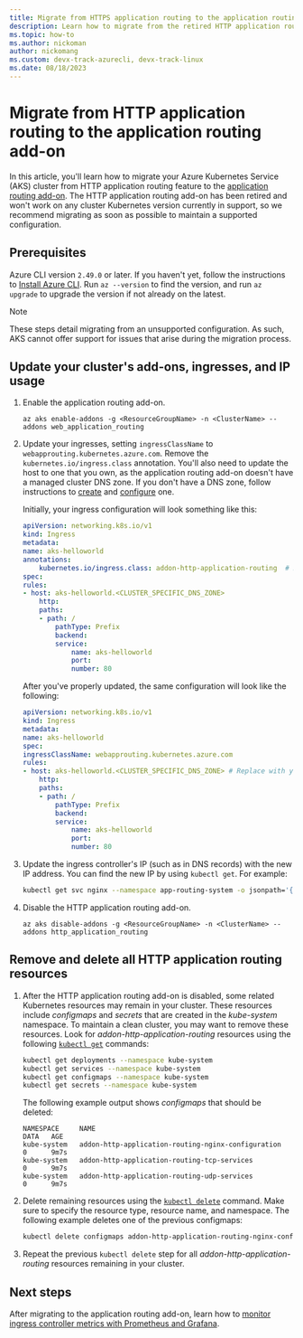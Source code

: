 ```yaml
---
title: Migrate from HTTPS application routing to the application routing add-on
description: Learn how to migrate from the retired HTTP application routing feature to the application routing add-on.
ms.topic: how-to
ms.author: nickoman
author: nickomang
ms.custom: devx-track-azurecli, devx-track-linux
ms.date: 08/18/2023
---
```


# Migrate from HTTP application routing to the application routing add-on

In this article, you'll learn how to migrate your Azure Kubernetes Service (AKS) cluster from HTTP application routing feature to the [application routing add-on](./app-routing.md). The HTTP application routing add-on has been retired and won't work on any cluster Kubernetes version currently in support, so we recommend migrating as soon as possible to maintain a supported configuration.

## Prerequisites

Azure CLI version `2.49.0` or later. If you haven't yet, follow the instructions to [Install Azure CLI][install-azure-cli]. Run `az --version` to find the version, and run `az upgrade` to upgrade the version if not already on the latest.

> [!NOTE]
> These steps detail migrating from an unsupported configuration. As such, AKS cannot offer support for issues that arise during the migration process.

## Update your cluster's add-ons, ingresses, and IP usage

1. Enable the application routing add-on.

    ```azurecli-interactive
    az aks enable-addons -g <ResourceGroupName> -n <ClusterName> --addons web_application_routing
    ```

2. Update your ingresses, setting `ingressClassName` to `webapprouting.kubernetes.azure.com`. Remove the `kubernetes.io/ingress.class` annotation. You'll also need to update the host to one that you own, as the application routing add-on doesn't have a managed cluster DNS zone. If you don't have a DNS zone, follow instructions to [create][app-routing-dns-create] and [configure][app-routing-dns-configure] one.

    Initially, your ingress configuration will look something like this:

    ```yaml
    apiVersion: networking.k8s.io/v1
    kind: Ingress
    metadata:
    name: aks-helloworld
    annotations:
        kubernetes.io/ingress.class: addon-http-application-routing  # Remove this
    spec:
    rules:
    - host: aks-helloworld.<CLUSTER_SPECIFIC_DNS_ZONE>
        http:
        paths:
        - path: /
            pathType: Prefix
            backend:
            service: 
                name: aks-helloworld
                port: 
                number: 80
    ```

    After you've properly updated, the same configuration will look like the following:

    ```yaml
    apiVersion: networking.k8s.io/v1
    kind: Ingress
    metadata:
    name: aks-helloworld
    spec:
    ingressClassName: webapprouting.kubernetes.azure.com
    rules:
    - host: aks-helloworld.<CLUSTER_SPECIFIC_DNS_ZONE> # Replace with your own value
        http:
        paths:
        - path: /
            pathType: Prefix
            backend:
            service: 
                name: aks-helloworld
                port: 
                number: 80
    ```

3. Update the ingress controller's IP (such as in DNS records) with the new IP address. You can find the new IP by using `kubectl get`. For example:

    ```bash
    kubectl get svc nginx --namespace app-routing-system -o jsonpath='{.status.loadBalancer.ingress[0].ip}'
    ```

4. Disable the HTTP application routing add-on.

    ```azurecli-interactive
    az aks disable-addons -g <ResourceGroupName> -n <ClusterName> --addons http_application_routing
    ```

## Remove and delete all HTTP application routing resources

1. After the HTTP application routing add-on is disabled, some related Kubernetes resources may remain in your cluster. These resources include *configmaps* and *secrets* that are created in the *kube-system* namespace. To maintain a clean cluster, you may want to remove these resources. Look for *addon-http-application-routing* resources using the following [`kubectl get`][kubectl-get] commands:

    ```bash
    kubectl get deployments --namespace kube-system
    kubectl get services --namespace kube-system
    kubectl get configmaps --namespace kube-system
    kubectl get secrets --namespace kube-system
    ```

    The following example output shows *configmaps* that should be deleted:

    ```output
    NAMESPACE     NAME                                                       DATA   AGE
    kube-system   addon-http-application-routing-nginx-configuration         0      9m7s
    kube-system   addon-http-application-routing-tcp-services                0      9m7s
    kube-system   addon-http-application-routing-udp-services                0      9m7s
    ```

1. Delete remaining resources using the [`kubectl delete`][kubectl-delete] command. Make sure to specify the resource type, resource name, and namespace. The following example deletes one of the previous configmaps:

    ```bash
    kubectl delete configmaps addon-http-application-routing-nginx-configuration --namespace kube-system
    ```

1. Repeat the previous `kubectl delete` step for all *addon-http-application-routing* resources remaining in your cluster.

## Next steps

After migrating to the application routing add-on, learn how to [monitor ingress controller metrics with Prometheus and Grafana](./app-routing-nginx-prometheus.md).

<!-- INTERNAL LINKS -->
[install-azure-cli]: /cli/azure/install-azure-cli
[ingress-https]: ./ingress-tls.md
[app-routing-dns-create]: ./app-routing.md?tabs=without-osm#create-an-azure-dns-zone
[app-routing-dns-configure]: ./app-routing.md?tabs=without-osm#configure-the-add-on-to-use-azure-dns-to-manage-dns-zones

<!-- EXTERNAL LINKS -->
[dns-pricing]: https://azure.microsoft.com/pricing/details/dns/
[kubectl-get]: https://kubernetes.io/docs/reference/generated/kubectl/kubectl-commands#get
[kubectl-delete]: https://kubernetes.io/docs/reference/generated/kubectl/kubectl-commands#delete